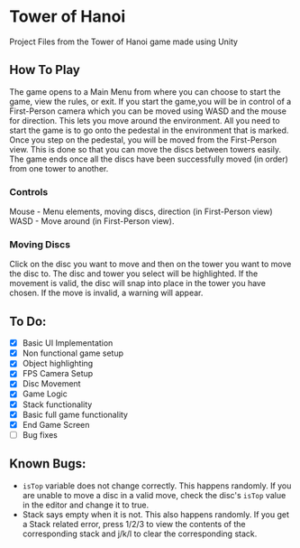 # Tower of Hanoi
Project Files from the Tower of Hanoi game made using Unity

## How To Play
The game opens to a Main Menu from where you can choose to start
the game, view the rules, or exit.
If you start the game,you will be in control of a First-Person
camera which you can be moved using WASD and the mouse for direction.
This lets you move around the environment. All you need to start
the game is to go onto the pedestal in the environment that is
marked. Once you step on the pedestal, you will be moved from the
First-Person view. This is done so that you can move the discs
between towers easily.
The game ends once all the discs have been successfully moved (in
order) from one tower to another.

### Controls
Mouse - Menu elements, moving discs, direction (in First-Person view) 
WASD - Move around (in First-Person view).

### Moving Discs
Click on the disc you want to move and then on the tower you want to move the disc to.
The disc and tower you select will be highlighted. If the movement is valid,
the disc will snap into place in the tower you have chosen. If the move is invalid,
a warning will appear.

## To Do:
- [x] Basic UI Implementation
- [x] Non functional game setup
- [x] Object highlighting
- [x] FPS Camera Setup
- [x] Disc Movement
- [x] Game Logic
- [x] Stack functionality
- [x] Basic full game functionality
- [x] End Game Screen
- [ ] Bug fixes

## Known Bugs:
- `isTop` variable does not change correctly. This happens randomly. If you are unable
to move a disc in a valid move, check the disc's `isTop` value in the editor and change it to true.
- Stack says empty when it is not. This also happens randomly. If you get a Stack related error,
press 1/2/3 to view the contents of the corresponding stack and j/k/l to clear the corresponding stack.


